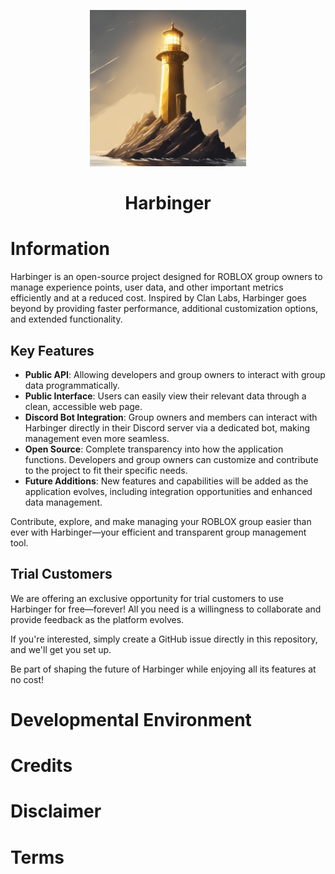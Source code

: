 <p align="center">
    <img width="250" height="250" src="./client/src/assets/logo.jpg" alt="Logo"/>
</p>
<center><h1>Harbinger</h1></center>

# Information
Harbinger is an open-source project designed for ROBLOX group owners to manage experience points, user data, and other important metrics efficiently and at a reduced cost. Inspired by Clan Labs, Harbinger goes beyond by providing faster performance, additional customization options, and extended functionality.

## Key Features
- **Public API**: Allowing developers and group owners to interact with group data programmatically.
- **Public Interface**: Users can easily view their relevant data through a clean, accessible web page.
- **Discord Bot Integration**: Group owners and members can interact with Harbinger directly in their Discord server via a dedicated bot, making management even more seamless.
- **Open Source**: Complete transparency into how the application functions. Developers and group owners can customize and contribute to the project to fit their specific needs.
- **Future Additions**: New features and capabilities will be added as the application evolves, including integration opportunities and enhanced data management.

Contribute, explore, and make managing your ROBLOX group easier than ever with Harbinger—your efficient and transparent group management tool.

## Trial Customers
We are offering an exclusive opportunity for trial customers to use Harbinger for free—forever! All you need is a willingness to collaborate and provide feedback as the platform evolves. 

If you're interested, simply create a GitHub issue directly in this repository, and we'll get you set up.

Be part of shaping the future of Harbinger while enjoying all its features at no cost!

# Developmental Environment

# Credits

# Disclaimer

# Terms